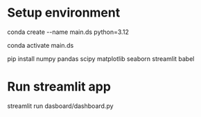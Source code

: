 # Setup environment


conda create  --name main.ds python=3.12

conda activate main.ds

pip install numpy pandas scipy matplotlib seaborn streamlit babel

# Run streamlit app

streamlit run dasboard/dashboard.py
